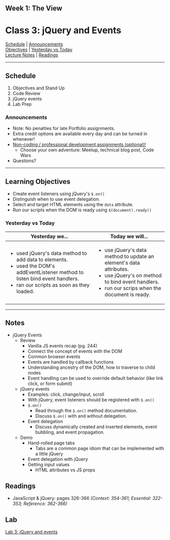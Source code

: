 ## **Week 1: The View**
# Class 3: jQuery and Events 

[Schedule](#schedule) | [Announcements](#announcements) </br>
[Objectives](#learning-objectives) | [Yesterday vs Today](#yesterday-vs-today) </br>
[Lecture Notes](#notes) | [Readings](#readings)


<hr></hr>

## Schedule
1. Objectives and Stand Up
1. Code Review
1. jQuery events
1. Lab Prep

### Announcements
* Note: No penalties for late Portfolio assignments.
* Extra credit options are available every day and can be turned in whenever!
* [Non-coding / professional development assignments (optional)!](../../PROFESSIONAL.md)
    * Choose your own adventure: Meetup, technical blog post, Code Wars
* Questions?

<hr></hr>

## Learning Objectives
* Create event listeners using jQuery's `$.on()`
* Distinguish when to use event delegation.
* Select and target HTML elements using the `data` attribute.
* Run our scripts when the DOM is ready using `$(document).ready()`


### Yesterday vs Today
| Yesterday we... | Today we will... |
| --------------- | ---------------- |
| <ul><li> used jQuery's data method to add data to elements.</li><li> used the DOM's addEventListener method to listen bind event handlers.</li><li> ran our scripts as soon as they loaded.</li></ul> | <ul><li> use jQuery's data method to update an element's data attributes. </li><li> use jQuery's on method to bind event handlers. </li><li> run our scrips when the document is ready. </li></ul> |




<hr></hr>

## Notes

* jQuery Events
    * Review
        * Vanilla JS events recap (pg. 244)
        * Connect the concept of events with the DOM
        * Common browser events
        * Events are handled by callback functions
        * Understanding ancestry of the DOM, how to traverse to child nodes
        * Event handling can be used to override default behavior (like link click, or form submit)
    * jQuery events
        * Examples: click, change/input, scroll
        * With jQuery, event listeners should be registered with `$.on()`
        * `$.on()`
            * Read through the `$.on()` method documentation.
            * Discuss `$.on()` with and without delegation.
        * Event delegation
            * Discuss dynamically created and inserted elements, event bubbling, and event propagation.
  * Demo
    * Hand-rolled page tabs
        * Tabs are a common page idiom that can be implemented with a little jQuery
    * Event delegation with  jQuery
    * Getting input values
        * HTML attributes vs JS props


## Readings

* JavaScript & jQuery: pages 326-366
  *(Context: 354-361; Essential: 322-353; Reference: 362-366)*



## Lab
[Lab 3: jQuery and events](https://github.com/acl-301n-fall-2017/lab-03-jquery-events)
